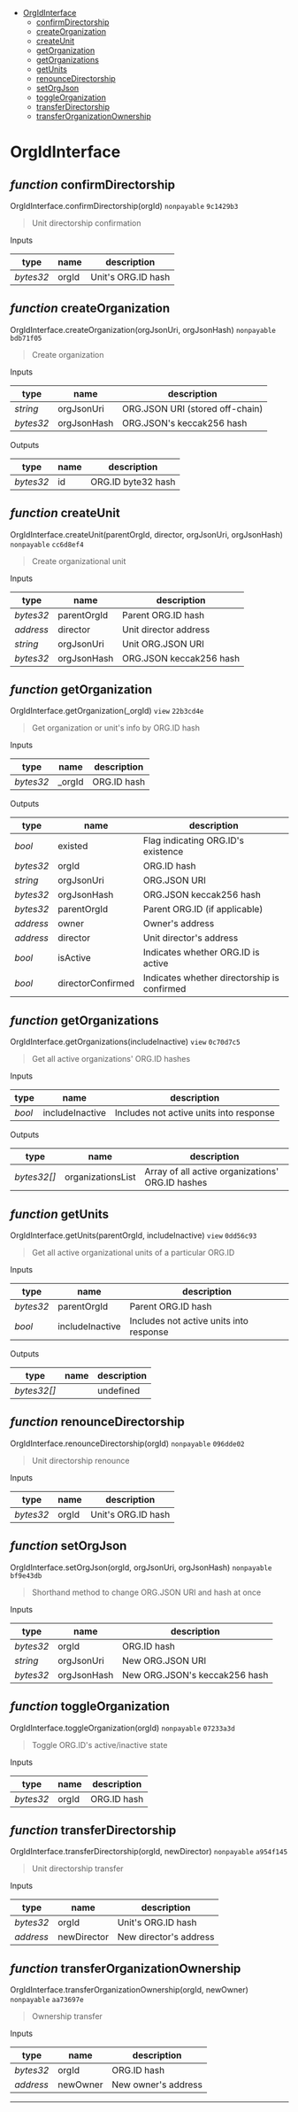 * [OrgIdInterface](#orgidinterface)
  * [confirmDirectorship](#function-confirmdirectorship)
  * [createOrganization](#function-createorganization)
  * [createUnit](#function-createunit)
  * [getOrganization](#function-getorganization)
  * [getOrganizations](#function-getorganizations)
  * [getUnits](#function-getunits)
  * [renounceDirectorship](#function-renouncedirectorship)
  * [setOrgJson](#function-setorgjson)
  * [toggleOrganization](#function-toggleorganization)
  * [transferDirectorship](#function-transferdirectorship)
  * [transferOrganizationOwnership](#function-transferorganizationownership)

# OrgIdInterface


## *function* confirmDirectorship

OrgIdInterface.confirmDirectorship(orgId) `nonpayable` `9c1429b3`

> Unit directorship confirmation

Inputs

| **type** | **name** | **description** |
|-|-|-|
| *bytes32* | orgId | Unit's ORG.ID hash |


## *function* createOrganization

OrgIdInterface.createOrganization(orgJsonUri, orgJsonHash) `nonpayable` `bdb71f05`

> Create organization

Inputs

| **type** | **name** | **description** |
|-|-|-|
| *string* | orgJsonUri | ORG.JSON URI (stored off-chain) |
| *bytes32* | orgJsonHash | ORG.JSON's keccak256 hash |

Outputs

| **type** | **name** | **description** |
|-|-|-|
| *bytes32* | id | ORG.ID byte32 hash |

## *function* createUnit

OrgIdInterface.createUnit(parentOrgId, director, orgJsonUri, orgJsonHash) `nonpayable` `cc6d8ef4`

> Create organizational unit

Inputs

| **type** | **name** | **description** |
|-|-|-|
| *bytes32* | parentOrgId | Parent ORG.ID hash |
| *address* | director | Unit director address |
| *string* | orgJsonUri | Unit ORG.JSON URI |
| *bytes32* | orgJsonHash | ORG.JSON keccak256 hash |


## *function* getOrganization

OrgIdInterface.getOrganization(_orgId) `view` `22b3cd4e`

> Get organization or unit's info by ORG.ID hash

Inputs

| **type** | **name** | **description** |
|-|-|-|
| *bytes32* | _orgId | ORG.ID hash |

Outputs

| **type** | **name** | **description** |
|-|-|-|
| *bool* | existed | Flag indicating ORG.ID's existence |
| *bytes32* | orgId | ORG.ID hash |
| *string* | orgJsonUri | ORG.JSON URI |
| *bytes32* | orgJsonHash | ORG.JSON keccak256 hash |
| *bytes32* | parentOrgId | Parent ORG.ID (if applicable) |
| *address* | owner | Owner's address |
| *address* | director | Unit director's address |
| *bool* | isActive | Indicates whether ORG.ID is active |
| *bool* | directorConfirmed | Indicates whether directorship is confirmed |

## *function* getOrganizations

OrgIdInterface.getOrganizations(includeInactive) `view` `0c70d7c5`

> Get all active organizations' ORG.ID hashes

Inputs

| **type** | **name** | **description** |
|-|-|-|
| *bool* | includeInactive | Includes not active units into response |

Outputs

| **type** | **name** | **description** |
|-|-|-|
| *bytes32[]* | organizationsList | Array of all active organizations' ORG.ID hashes |

## *function* getUnits

OrgIdInterface.getUnits(parentOrgId, includeInactive) `view` `0dd56c93`

> Get all active organizational units of a particular ORG.ID

Inputs

| **type** | **name** | **description** |
|-|-|-|
| *bytes32* | parentOrgId | Parent ORG.ID hash |
| *bool* | includeInactive | Includes not active units into response |

Outputs

| **type** | **name** | **description** |
|-|-|-|
| *bytes32[]* |  | undefined |

## *function* renounceDirectorship

OrgIdInterface.renounceDirectorship(orgId) `nonpayable` `096dde02`

> Unit directorship renounce

Inputs

| **type** | **name** | **description** |
|-|-|-|
| *bytes32* | orgId | Unit's ORG.ID hash |


## *function* setOrgJson

OrgIdInterface.setOrgJson(orgId, orgJsonUri, orgJsonHash) `nonpayable` `bf9e43db`

> Shorthand method to change ORG.JSON URI and hash at once

Inputs

| **type** | **name** | **description** |
|-|-|-|
| *bytes32* | orgId | ORG.ID hash |
| *string* | orgJsonUri | New ORG.JSON URI |
| *bytes32* | orgJsonHash | New ORG.JSON's keccak256 hash |


## *function* toggleOrganization

OrgIdInterface.toggleOrganization(orgId) `nonpayable` `07233a3d`

> Toggle ORG.ID's active/inactive state

Inputs

| **type** | **name** | **description** |
|-|-|-|
| *bytes32* | orgId | ORG.ID hash |


## *function* transferDirectorship

OrgIdInterface.transferDirectorship(orgId, newDirector) `nonpayable` `a954f145`

> Unit directorship transfer

Inputs

| **type** | **name** | **description** |
|-|-|-|
| *bytes32* | orgId | Unit's ORG.ID hash |
| *address* | newDirector | New director's address |


## *function* transferOrganizationOwnership

OrgIdInterface.transferOrganizationOwnership(orgId, newOwner) `nonpayable` `aa73697e`

> Ownership transfer

Inputs

| **type** | **name** | **description** |
|-|-|-|
| *bytes32* | orgId | ORG.ID hash |
| *address* | newOwner | New owner's address |


---